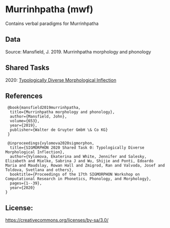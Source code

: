 # Murrinhpatha (mwf)


Contains verbal paradigms for Murrinhpatha


## Data
Source: Mansfield, J. 2019. Murrinhpatha morphology and phonology

## Shared Tasks

2020: [Typologically Diverse Morphological Inflection](https://www.aclweb.org/anthology/2020.sigmorphon-1.1/)

## References

```
 @book{mansfield2019murrinhpatha,
  title={Murrinhpatha morphology and phonology},
  author={Mansfield, John},
  volume={653},
  year={2019},
  publisher={Walter de Gruyter GmbH \& Co KG}
 }
 
 @inproceedings{vylomova2020sigmorphon,
  title={SIGMORPHON 2020 Shared Task 0: Typologically Diverse Morphological Inflection},
  author={Vylomova, Ekaterina and White, Jennifer and Salesky, Elizabeth and Mielke, Sabrina J and Wu, Shijie and Ponti, Edoardo Maria and Maudslay, Rowan Hall and Zmigrod, Ran and Valvoda, Josef and Toldova, Svetlana and others},
  booktitle={Proceedings of the 17th SIGMORPHON Workshop on Computational Research in Phonetics, Phonology, and Morphology},
  pages={1--39},
  year={2020}
}

```







## License: 
https://creativecommons.org/licenses/by-sa/3.0/ 

